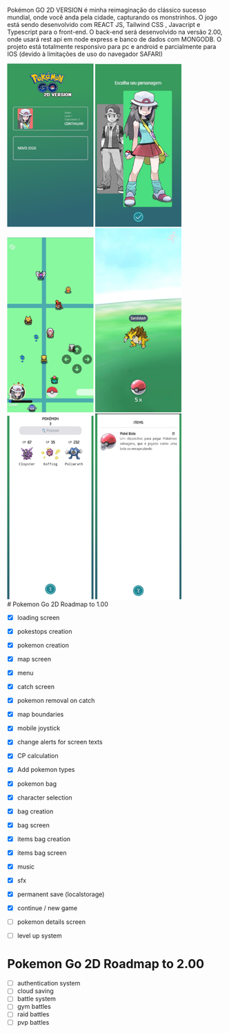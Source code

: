 Pokémon GO 2D VERSION é minha reimaginação do clássico sucesso mundial, onde você anda pela cidade, capturando os monstrinhos.
O jogo está sendo desenvolvido com REACT JS, Tailwind CSS , Javacript e Typescript para o front-end.
O back-end será desenvolvido na versão 2.00, onde usará rest api em node express e banco de dados com MONGODB.
O projeto está totalmente responsivo para pc e android e parcialmente para IOS (devido à limitações de uso do navegador SAFARI)

<div style='align-items: center'>
<img src='./screenshots/home.jpg' width='200px'/>
<img src='./screenshots/select.jpg'width='200px'/>
<img src='./screenshots/world.jpg'width='200px'/>
<img src='./screenshots/catch.jpg'width='200px'/>
<img src='./screenshots/pokemonbag.jpg'width='200px'/>
<img src='./screenshots/itemsbag.jpg'width='200px'/>
</div>
# Pokemon Go 2D Roadmap to 1.00

- [x] loading screen
- [x] pokestops creation
- [x] pokemon creation
- [x] map screen
- [x] menu
- [x] catch screen
- [x] pokemon removal on catch 
- [x] map boundaries
- [x] mobile joystick
- [x] change alerts for screen texts
- [x] CP calculation
- [x] Add pokemon types
- [x] pokemon bag
- [x] character selection
- [x] bag creation
- [x] bag screen
- [x] items bag creation
- [x] items bag screen
- [x] music
- [x] sfx
- [x] permanent save (localstorage)
- [x] continue / new game
- [ ] pokemon details screen
- [ ] level up system



# Pokemon Go 2D Roadmap to 2.00
- [ ] authentication system
- [ ] cloud saving
- [ ] battle system
- [ ] gym battles
- [ ] raid battles
- [ ] pvp battles
